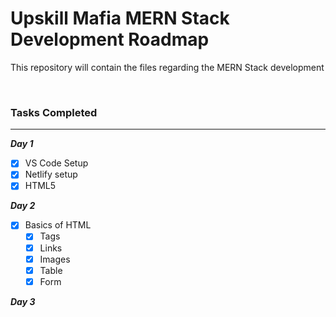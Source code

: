 # Upskill Mafia MERN Stack Development Roadmap

<p> This repository will contain the files regarding the MERN Stack development </p>
<br>

### Tasks Completed
---
**_Day 1_**
- [x] VS Code Setup
- [x] Netlify setup
- [x] HTML5

**_Day 2_**
- [x] Basics of HTML
    - [x] Tags
    - [x] Links
    - [x] Images
    - [x] Table
    - [x] Form

**_Day 3_**

